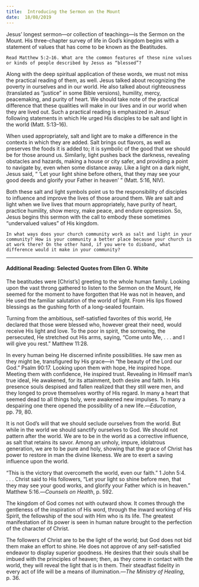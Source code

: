 ```yaml
---
title:  Introducing the Sermon on the Mount
date:  18/08/2019
---
```


Jesus’ longest sermon—or collection of teachings—is the Sermon on the Mount. His three-chapter survey of life in God’s kingdom begins with a statement of values that has come to be known as the Beatitudes.

`Read Matthew 5:2–16. What are the common features of these nine values or kinds of people described by Jesus as “blessed”?`

Along with the deep spiritual application of these words, we must not miss the practical reading of them, as well. Jesus talked about recognizing the poverty in ourselves and in our world. He also talked about righteousness (translated as “justice” in some Bible versions), humility, mercy, peacemaking, and purity of heart. We should take note of the practical difference that these qualities will make in our lives and in our world when they are lived out. Such a practical reading is emphasized in Jesus’ following statements in which He urged His disciples to be salt and light in the world (Matt. 5:13–16).

When used appropriately, salt and light are to make a difference in the contexts in which they are added. Salt brings out flavors, as well as preserves the foods it is added to; it is symbolic of the good that we should be for those around us. Similarly, light pushes back the darkness, revealing obstacles and hazards, making a house or city safer, and providing a point to navigate by, even when some distance away. Like a light on a dark night, Jesus said, “ ‘Let your light shine before others, that they may see your good deeds and glorify your Father in heaven’ ” (Matt. 5:16, NIV).

Both these salt and light symbols point us to the responsibility of disciples to influence and improve the lives of those around them. We are salt and light when we live lives that mourn appropriately, have purity of heart, practice humility, show mercy, make peace, and endure oppression. So, Jesus begins this sermon with the call to embody these sometimes “undervalued values” of His kingdom.

`In what ways does your church community work as salt and light in your community? How is your community a better place because your church is at work there? On the other hand, if you were to disband, what difference would it make in your community?`

---

#### Additional Reading: Selected Quotes from Ellen G. White

The beatitudes were [Christ’s] greeting to the whole human family. Looking upon the vast throng gathered to listen to the Sermon on the Mount, He seemed for the moment to have forgotten that He was not in heaven, and He used the familiar salutation of the world of light. From His lips flowed blessings as the gushing forth of a long-sealed fountain. 

Turning from the ambitious, self-satisfied favorites of this world, He declared that those were blessed who, however great their need, would receive His light and love. To the poor in spirit, the sorrowing, the persecuted, He stretched out His arms, saying, “Come unto Me, . . . and I will give you rest.” Matthew 11:28. 

In every human being He discerned infinite possibilities. He saw men as they might be, transfigured by His grace—in “the beauty of the Lord our God.” Psalm 90:17. Looking upon them with hope, He inspired hope. Meeting them with confidence, He inspired trust. Revealing in Himself man’s true ideal, He awakened, for its attainment, both desire and faith. In His presence souls despised and fallen realized that they still were men, and they longed to prove themselves worthy of His regard. In many a heart that seemed dead to all things holy, were awakened new impulses. To many a despairing one there opened the possibility of a new life.—_Education_, pp. 79, 80. 

It is not God’s will that we should seclude ourselves from the world. But while in the world we should sanctify ourselves to God. We should not pattern after the world. We are to be in the world as a corrective influence, as salt that retains its savor. Among an unholy, impure, idolatrous generation, we are to be pure and holy, showing that the grace of Christ has power to restore in man the divine likeness. We are to exert a saving influence upon the world. 

“This is the victory that overcometh the world, even our faith.” 1 John 5:4. . . . Christ said to His followers, “Let your light so shine before men, that they may see your good works, and glorify your Father which is in heaven.” Matthew 5:16.—_Counsels on Health_, p. 592. 

The kingdom of God comes not with outward show. It comes through the gentleness of the inspiration of His word, through the inward working of His Spirit, the fellowship of the soul with Him who is its life. The greatest manifestation of its power is seen in human nature brought to the perfection of the character of Christ.  

The followers of Christ are to be the light of the world; but God does not bid them make an effort to shine. He does not approve of any self-satisfied endeavor to display superior goodness. He desires that their souls shall be imbued with the principles of heaven; then, as they come in contact with the world, they will reveal the light that is in them. Their steadfast fidelity in every act of life will be a means of illumination.—_The Ministry of Healing_, p. 36. 